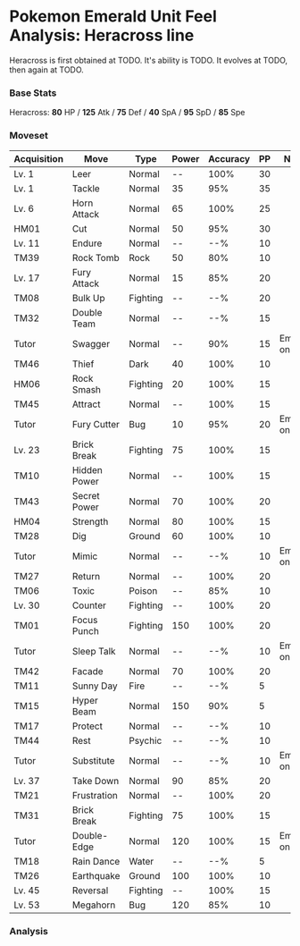 # Pokemon Emerald Unit Feel Analysis: Heracross line

Heracross is first obtained at TODO. It's ability is TODO. It evolves at TODO, then again at TODO.

### Base Stats

Heracross: **80** HP / **125** Atk / **75** Def / **40** SpA / **95** SpD / **85** Spe

### Moveset

|Acquisition|Move        |Type    |Power|Accuracy|PP |Notes                    |
|---        |---         |---     |---  |---     |---|---                      |
|Lv. 1      |Leer        |Normal  |--   |100%    |30 |                         |
|Lv. 1      |Tackle      |Normal  |35   |95%     |35 |                         |
|Lv. 6      |Horn Attack |Normal  |65   |100%    |25 |                         |
|HM01       |Cut         |Normal  |50   |95%     |30 |                         |
|Lv. 11     |Endure      |Normal  |--   |--%     |10 |                         |
|TM39       |Rock Tomb   |Rock    |50   |80%     |10 |                         |
|Lv. 17     |Fury Attack |Normal  |15   |85%     |20 |                         |
|TM08       |Bulk Up     |Fighting|--   |--%     |20 |                         |
|TM32       |Double Team |Normal  |--   |--%     |15 |                         |
|Tutor      |Swagger     |Normal  |--   |90%     |15 |Emerald only             |
|TM46       |Thief       |Dark    |40   |100%    |10 |                         |
|HM06       |Rock Smash  |Fighting|20   |100%    |15 |                         |
|TM45       |Attract     |Normal  |--   |100%    |15 |                         |
|Tutor      |Fury Cutter |Bug     |10   |95%     |20 |Emerald only             |
|Lv. 23     |Brick Break |Fighting|75   |100%    |15 |                         |
|TM10       |Hidden Power|Normal  |--   |100%    |15 |                         |
|TM43       |Secret Power|Normal  |70   |100%    |20 |                         |
|HM04       |Strength    |Normal  |80   |100%    |15 |                         |
|TM28       |Dig         |Ground  |60   |100%    |10 |                         |
|Tutor      |Mimic       |Normal  |--   |--%     |10 |Emerald only             |
|TM27       |Return      |Normal  |--   |100%    |20 |                         |
|TM06       |Toxic       |Poison  |--   |85%     |10 |                         |
|Lv. 30     |Counter     |Fighting|--   |100%    |20 |                         |
|TM01       |Focus Punch |Fighting|150  |100%    |20 |                         |
|Tutor      |Sleep Talk  |Normal  |--   |--%     |10 |Emerald only             |
|TM42       |Facade      |Normal  |70   |100%    |20 |                         |
|TM11       |Sunny Day   |Fire    |--   |--%     |5  |                         |
|TM15       |Hyper Beam  |Normal  |150  |90%     |5  |                         |
|TM17       |Protect     |Normal  |--   |--%     |10 |                         |
|TM44       |Rest        |Psychic |--   |--%     |10 |                         |
|Tutor      |Substitute  |Normal  |--   |--%     |10 |Emerald only             |
|Lv. 37     |Take Down   |Normal  |90   |85%     |20 |                         |
|TM21       |Frustration |Normal  |--   |100%    |20 |                         |
|TM31       |Brick Break |Fighting|75   |100%    |15 |                         |
|Tutor      |Double-Edge |Normal  |120  |100%    |15 |Emerald only             |
|TM18       |Rain Dance  |Water   |--   |--%     |5  |                         |
|TM26       |Earthquake  |Ground  |100  |100%    |10 |                         |
|Lv. 45     |Reversal    |Fighting|--   |100%    |15 |                         |
|Lv. 53     |Megahorn    |Bug     |120  |85%     |10 |                         |

### Analysis